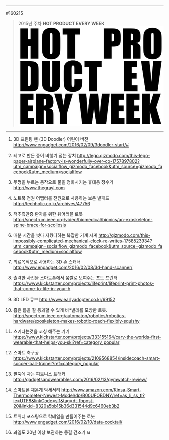 
---  
#160215  
> 2015년 주차 **HOT PRODUCT EVERY WEEK**  
> ![pic](../image/MAIN.png)  

---  

1. 3D 프린팅 펜 (3D Doodler) 어린이 버전
http://www.engadget.com/2016/02/09/3doodler-start/#

2. 레고로 만든 종이 비행기 접는 장치
http://lego.gizmodo.com/this-lego-paper-airplane-factory-is-wonderfully-over-co-1757897802?utm_campaign=socialflow_gizmodo_facebook&utm_source=gizmodo_facebook&utm_medium=socialflow

3. 뚜껑을 누르는 동작으로 물을 정화시키는 휴대용 정수기
http://www.thegrayl.com

4. 노트북 전원 어탭터를 전원으로 사용하는 보온 발패드
http://techholic.co.kr/archives/47756

5. 척추측만증 환자를 위한 웨어러블 로봇
http://spectrum.ieee.org/video/biomedical/bionics/an-exoskeleton-spine-brace-for-scoliosis

6. 매분 시간을 썻다 지웠다하는 복잡한 기계 시계
http://gizmodo.com/this-impossibly-complicated-mechanical-clock-re-writes-1758523934?utm_campaign=socialflow_gizmodo_facebook&utm_source=gizmodo_facebook&utm_medium=socialflow

7. 의료목적으로 사용하는 3D 손 스캐너
http://www.engadget.com/2016/02/08/3d-hand-scanner/

8. 출력한 사진을 스마트폰에서 움짤로 보여주는 포토 프린터
https://www.kickstarter.com/projects/lifeprint/lifeprint-print-photos-that-come-to-life-in-your-h

9. 3D LED 큐브
http://www.earlyadopter.co.kr/69152

10. 좁은 틈을 잘 통과할 수 있게 바*벌레를 모방한 로봇.
http://spectrum.ieee.org/automaton/robotics/robotics-hardware/exoskeleton-makes-robotic-roach-flexibly-squishy

11. 스키타는것을 코칭 해주는 기기
https://www.kickstarter.com/projects/333155164/carv-the-worlds-first-wearable-that-helps-you-ski?ref=category_popular

12. 스마트 축구공
https://www.kickstarter.com/projects/2109568854/insidecoach-smart-soccer-ball-trainer?ref=category_popular

13. 팔뚝에 차는 피트니스 트래커
http://gadgetsandwearables.com/2016/02/13/gymwatch-review/

14. 스마트폰 체온계 악세서리
http://www.amazon.com/Kinsa-Smart-Thermometer-Newest-Model/dp/B00UFOBDNY/ref=as_li_ss_tl?ie=UTF8&linkCode=sl1&tag=dt-fbpost-20&linkId=8320a5bb15b36d331544d9c6460eb3b2

15. 트위터 포스팅으로 칵테일을 만들어주는 로봇
http://www.engadget.com/2016/02/10/data-cocktail/

16. 과일도 20년 이상 보관하는 동결 건조기
ㅂ